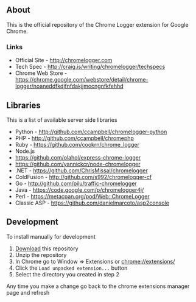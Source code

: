 ## About

This is the official repository of the Chrome Logger extension for Google Chrome.

### Links

- Official Site - http://chromelogger.com
- Tech Spec - http://craig.is/writing/chromelogger/techspecs
- Chrome Web Store - https://chrome.google.com/webstore/detail/chrome-logger/noaneddfkdjfnfdakjjmocngnfkfehhd

## Libraries

This is a list of available server side libraries

- Python - http://github.com/ccampbell/chromelogger-python
- PHP - http://github.com/ccampbell/chromephp
- Ruby - https://github.com/cookrn/chrome_logger
- Node.js
 - https://github.com/olahol/express-chrome-logger
 - https://github.com/yannickcr/node-chromelogger
- .NET - https://github.com/ChrisMissal/chromelogger
- ColdFusion - http://github.com/s992/chromelogger-cf
- Go - http://github.com/pilu/traffic-chromelogger
- Java - https://code.google.com/p/chromelogger4j/
- Perl - https://metacpan.org/pod/Web::ChromeLogger
- Classic ASP - https://github.com/danielmarcoto/asp2console

## Development

To install manually for development

1. [Download](https://github.com/ccampbell/chromelogger/archive/master.zip) this repository
2. Unzip the repository
3. In Chrome go to Window => Extensions or [chrome://extensions/](chrome://extensions/)
4. Click the ``Load unpacked extension...`` button
5. Select the directory you created in step 2

Any time you make a change go back to the chrome extensions manager page and refresh
